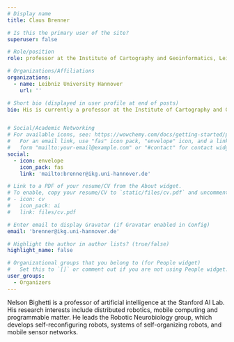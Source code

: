 ```yaml
---
# Display name
title: Claus Brenner

# Is this the primary user of the site?
superuser: false

# Role/position
role: professor at the Institute of Cartography and Geoinformatics, Leibniz University Hannover. 

# Organizations/Affiliations
organizations:
  - name: Leibniz University Hannover
    url: ''

# Short bio (displayed in user profile at end of posts)
bio: His is currently a professor at the Institute of Cartography and Geoinformatics, Leibniz University Hannover. He received his Ph.D. at the University of Stuttgart, Faculty of Civil Engineering and Surveying in 2000. Since 2002, he is the head of the Junior Research Group ``Automatic Methods for Fusion, Reduction and Consistent Combination of Complex Heterogeneous Geoinformation". He received the Internationaler Carl Pulfrich award in 2001. His research interests are laser scanning, image processing, and pattern recognition.


# Social/Academic Networking
# For available icons, see: https://wowchemy.com/docs/getting-started/page-builder/#icons
#   For an email link, use "fas" icon pack, "envelope" icon, and a link in the
#   form "mailto:your-email@example.com" or "#contact" for contact widget.
social:
  - icon: envelope
    icon_pack: fas
    link: 'mailto:brenner@ikg.uni-hannover.de'

# Link to a PDF of your resume/CV from the About widget.
# To enable, copy your resume/CV to `static/files/cv.pdf` and uncomment the lines below.
# - icon: cv
#   icon_pack: ai
#   link: files/cv.pdf

# Enter email to display Gravatar (if Gravatar enabled in Config)
email: 'brenner@ikg.uni-hannover.de'

# Highlight the author in author lists? (true/false)
highlight_name: false

# Organizational groups that you belong to (for People widget)
#   Set this to `[]` or comment out if you are not using People widget.
user_groups:
  - Organizers
---
```


Nelson Bighetti is a professor of artificial intelligence at the Stanford AI Lab. His research interests include distributed robotics, mobile computing and programmable matter. He leads the Robotic Neurobiology group, which develops self-reconfiguring robots, systems of self-organizing robots, and mobile sensor networks.
